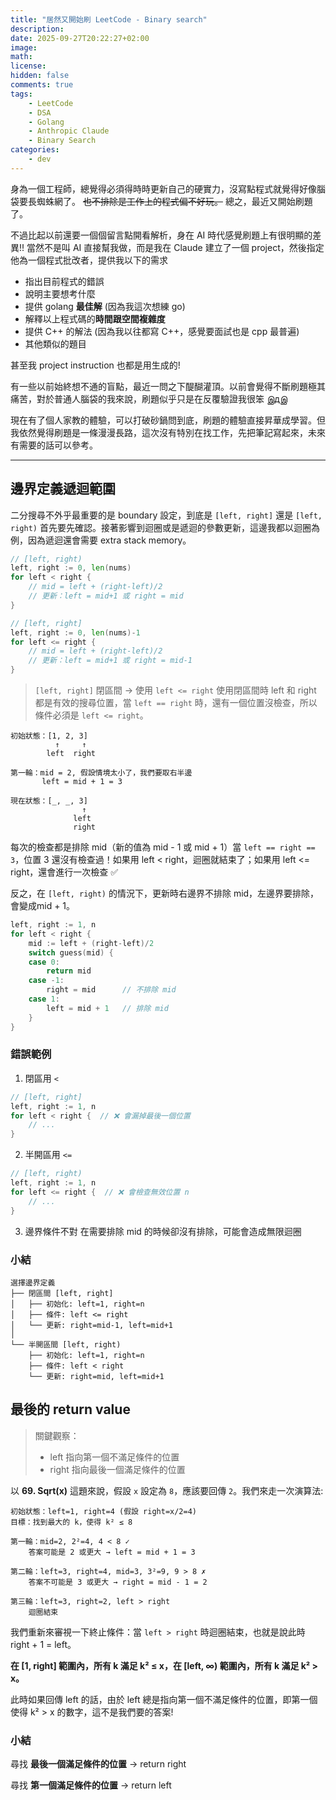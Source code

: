 ```yaml
---
title: "居然又開始刷 LeetCode - Binary search"
description: 
date: 2025-09-27T20:22:27+02:00
image:
math: 
license: 
hidden: false
comments: true
tags:
    - LeetCode
    - DSA
    - Golang
    - Anthropic Claude
    - Binary Search
categories:
    - dev
---
```


身為一個工程師，總覺得必須得時時更新自己的硬實力，沒寫點程式就覺得好像腦袋要長蜘蛛網了。 ~~也不排除是工作上的程式偏不好玩。~~ 總之，最近又開始刷題了。

不過比起以前還要一個個留言點開看解析，身在 AI 時代感覺刷題上有很明顯的差異!! 當然不是叫 AI 直接幫我做，而是我在 Claude 建立了一個 project，然後指定他為一個程式批改者，提供我以下的需求
- 指出目前程式的錯誤
- 說明主要想考什麼
- 提供 golang **最佳解** (因為我這次想練 go)
- 解釋以上程式碼的**時間跟空間複雜度**
- 提供 C++ 的解法 (因為我以往都寫 C++，感覺要面試也是 cpp 最普遍)
- 其他類似的題目

甚至我 project instruction 也都是用生成的! 

有一些以前始終想不通的盲點，最近一問之下醍醐灌頂。以前會覺得不斷刷題極其痛苦，對於普通人腦袋的我來說，刷題似乎只是在反覆驗證我很笨 இдஇ

現在有了個人家教的體驗，可以打破砂鍋問到底，刷題的體驗直接昇華成學習。但我依然覺得刷題是一條漫漫長路，這次沒有特別在找工作，先把筆記寫起來，未來有需要的話可以參考。

---

## 邊界定義遞迴範圍

二分搜尋不外乎最重要的是 boundary 設定，到底是 `[left, right]` 還是 `[left, right)` 首先要先確認。接著影響到迴圈或是遞迴的參數更新，這邊我都以迴圈為例，因為遞迴還會需要 extra stack memory。

```go
// [left, right) 
left, right := 0, len(nums)
for left < right {
    // mid = left + (right-left)/2
    // 更新：left = mid+1 或 right = mid
}

// [left, right]
left, right := 0, len(nums)-1
for left <= right {
    // mid = left + (right-left)/2  
    // 更新：left = mid+1 或 right = mid-1
}
```

> `[left, right]` 閉區間 → 使用 `left <= right`
使用閉區間時 left 和 right 都是有效的搜尋位置，當 `left == right` 時，還有一個位置沒檢查，所以條件必須是 `left <= right`。

```text
初始狀態：[1, 2, 3]
          ↑     ↑
        left  right
        
第一輪：mid = 2, 假設情境太小了，我們要取右半邊
       left = mid + 1 = 3
       
現在狀態：[_, _, 3]
                ↑
              left
              right
```
每次的檢查都是排除 mid（新的值為 mid - 1 或 mid + 1）當 `left == right == 3`，位置 3 還沒有檢查過！如果用 left < right，迴圈就結束了；如果用 left <= right，還會進行一次檢查 ✅

反之，在 `[left, right)` 的情況下，更新時右邊界不排除 mid，左邊界要排除，會變成mid + 1。

```go
left, right := 1, n
for left < right {
    mid := left + (right-left)/2
    switch guess(mid) {
    case 0:
        return mid
    case -1:
        right = mid      // 不排除 mid
    case 1:
        left = mid + 1   // 排除 mid
    }
}
```
### 錯誤範例

1. 閉區用 `<`

```go
// [left, right]
left, right := 1, n
for left < right {  // ❌ 會漏掉最後一個位置
    // ...
}
```

2. 半開區用 `<=`

```go
// [left, right)
left, right := 1, n
for left <= right {  // ❌ 會檢查無效位置 n
    // ...
}
```

3. 邊界條件不對
在需要排除 mid 的時候卻沒有排除，可能會造成無限迴圈

### 小結

```text
選擇邊界定義
├── 閉區間 [left, right]
│   ├── 初始化: left=1, right=n
│   ├── 條件: left <= right
│   └── 更新: right=mid-1, left=mid+1
│
└── 半開區間 [left, right)  
    ├── 初始化: left=1, right=n
    ├── 條件: left < right
    └── 更新: right=mid, left=mid+1
```

## 最後的 return value
> 關鍵觀察：
> - left 指向第一個不滿足條件的位置
> - right 指向最後一個滿足條件的位置
> 

以 **69. Sqrt(x)** 這題來說，假設 `x` 設定為 `8`，應該要回傳 `2`。我們來走一次演算法:

```text
初始狀態：left=1, right=4 (假設 right=x/2=4)
目標：找到最大的 k，使得 k² ≤ 8

第一輪：mid=2, 2²=4, 4 < 8 ✓
    答案可能是 2 或更大 → left = mid + 1 = 3
        
第二輪：left=3, right=4, mid=3, 3²=9, 9 > 8 ✗  
    答案不可能是 3 或更大 → right = mid - 1 = 2
        
第三輪：left=3, right=2, left > right
    迴圈結束
```

我們重新來審視一下終止條件：當 `left > right` 時迴圈結束，也就是說此時 right + 1 = left。

**在 [1, right] 範圍內，所有 k 滿足 k² ≤ x，在 [left, ∞) 範圍內，所有 k 滿足 k² > x。**

此時如果回傳 left 的話，由於 left 總是指向第一個不滿足條件的位置，即第一個使得 k² > x 的數字，這不是我們要的答案!

### 小結
尋找 **最後一個滿足條件的位置** → return right

尋找 **第一個滿足條件的位置** → return left